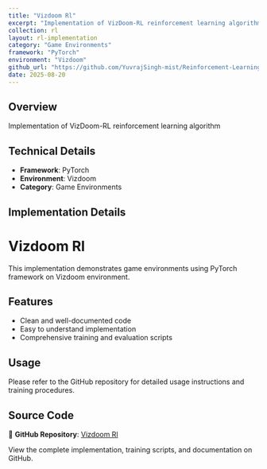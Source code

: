 ```yaml
---
title: "Vizdoom Rl"
excerpt: "Implementation of VizDoom-RL reinforcement learning algorithm"
collection: rl
layout: rl-implementation
category: "Game Environments"
framework: "PyTorch"
environment: "Vizdoom"
github_url: "https://github.com/YuvrajSingh-mist/Reinforcement-Learning/tree/master/VizDoom-RL"
date: 2025-08-20
---
```


## Overview
Implementation of VizDoom-RL reinforcement learning algorithm

## Technical Details
- **Framework**: PyTorch
- **Environment**: Vizdoom
- **Category**: Game Environments

## Implementation Details


# Vizdoom Rl

This implementation demonstrates game environments using PyTorch framework on Vizdoom environment.

## Features
- Clean and well-documented code
- Easy to understand implementation
- Comprehensive training and evaluation scripts

## Usage
Please refer to the GitHub repository for detailed usage instructions and training procedures.


## Source Code
📁 **GitHub Repository**: [Vizdoom Rl](https://github.com/YuvrajSingh-mist/Reinforcement-Learning/tree/master/VizDoom-RL)

View the complete implementation, training scripts, and documentation on GitHub.

